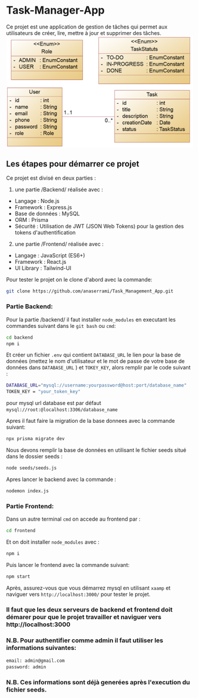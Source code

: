 # Task-Manager-App
Ce projet est une application de gestion de tâches qui permet aux utilisateurs de créer, lire, mettre à jour et supprimer des tâches.
![Conception.png](Conception.png)

## Les étapes pour démarrer ce projet

Ce projet est divisé en deux parties :
1. une partie /Backend/ réalisée avec :
- Langage : Node.js
- Framework : Express.js
- Base de données : MySQL
- ORM : Prisma
- Sécurité : Utilisation de JWT (JSON Web Tokens) pour la gestion des tokens d'authentification

2. une partie /Frontend/ réalisée avec :
- Langage : JavaScript (ES6+)
- Framework : React.js
- UI Library : Tailwind-UI

Pour tester le projet on le clone d'abord avec la commande:    
```bash
git clone https://github.com/anaserrami/Task_Management_App.git
```

### Partie Backend:

Pour la partie /backend/ il faut installer `node_modules` en executant les commandes suivant dans le `git bash` ou `cmd`:
```bash
cd backend
npm i
```

Et créer un fichier `.env` qui contient `DATABASE_URL` le lien pour la base de données (mettez le nom d'utilisateur et le mot de passe de votre base de données dans `DATABASE_URL` ) et `TOKEY_KEY`, alors remplir par le code suivant :
```bash
DATABASE_URL="mysql://username:yourpassword@host:port/database_name"
TOKEN_KEY = "your_token_key"
```
pour mysql url database est par défaut `mysql://root:@localhost:3306/database_name`

Apres il faut faire la migration de la base donnees avec la commande suivant:
```bash
npx prisma migrate dev
```

Nous devons remplir la base de données en utilisant le fichier seeds situé dans le dossier seeds :
```bash
node seeds/seeds.js
```

Apres lancer le backend avec la commande :
```bash
nodemon index.js
```

### Partie Frontend:

Dans un autre terminal `cmd` on accede au frontend par :
```bash
cd frontend
```

Et on doit installer `node_modules` avec :
```bash
npm i
```

Puis lancer le frontend avec la commande suivant:
```bash
npm start
```

Après, assurez-vous que vous démarrez mysql en utilisant `xaamp` et naviguer vers `http://localhost:3000/` pour tester le projet.
### Il faut que les deux serveurs de backend et frontend doit démarer pour que le projet travailler et naviguer vers http://localhost:3000

### N.B. Pour authentifier comme admin il faut utiliser les informations suivantes:
```bash
email: admin@gmail.com
password: admin
```

### N.B. Ces informations sont déjà generées après l'execution du fichier seeds.